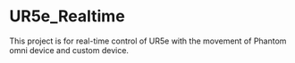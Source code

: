 # UR5e_Realtime
This project is for real-time control of UR5e with the movement of Phantom omni device and custom device. 
